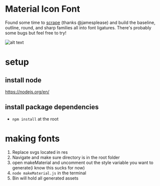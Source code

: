 # Material Icon Font
Found some time to [scrape](https://github.com/jamesplease/material-design-icons) (thanks @jamesplease) and build the baseline, outline, round, and sharp families all into font ligatures. There's probably some bugs but feel free to try!

![alt text](https://user-images.githubusercontent.com/1144288/47612293-03ff8780-da35-11e8-9adb-7067098225b6.gif)

# setup
## install node
https://nodejs.org/en/

## install package dependencies
- `npm install` at the root

# making fonts
1. Replace svgs located in res
2. Navigate and make sure directory is in the root folder
3. open makeMaterial and uncomment out the style variable you want to generate(i know this sucks for now)
4. `node makeMaterial.js` in the terminal
4. Bin will hold all generated assets
